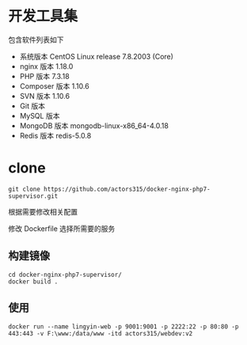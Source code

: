 # 开发工具集

包含软件列表如下  

* 系统版本 CentOS Linux release 7.8.2003 (Core)  
* nginx 版本 1.18.0  
* PHP 版本 7.3.18  
* Composer 版本 1.10.6  
* SVN 版本 1.10.6  
* Git 版本 
* MySQL 版本 
* MongoDB 版本 mongodb-linux-x86_64-4.0.18  
* Redis 版本 redis-5.0.8  

# clone

```
git clone https://github.com/actors315/docker-nginx-php7-supervisor.git
```

根据需要修改相关配置  

修改 Dockerfile 选择所需要的服务  

## 构建镜像

```
cd docker-nginx-php7-supervisor/
docker build .
```

## 使用

```
docker run --name lingyin-web -p 9001:9001 -p 2222:22 -p 80:80 -p 443:443 -v F:\www:/data/www -itd actors315/webdev:v2
```